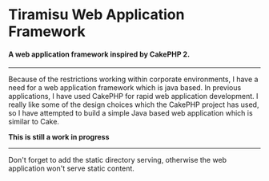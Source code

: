 # Tiramisu Web Application Framework
#### A web application framework inspired by CakePHP 2.

---

Because of the restrictions working within corporate environments, I have a need for a web application framework which is java based.
In previous applications, I have used CakePHP for rapid web application development.
I really like some of the design choices which the CakePHP project has used, so I have attempted to build a simple Java based web application which is similar to Cake.

**This is still a work in progress**

---

Don't forget to add the static directory serving, otherwise the web application won't serve static content.